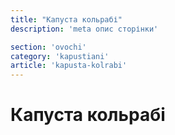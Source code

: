 ```yaml
---
title: "Капуста кольрабі"
description: 'meta опис сторінки'

section: 'ovochi'
category: 'kapustiani'
article: 'kapusta-kolrabi'
---
```


# Капуста кольрабі